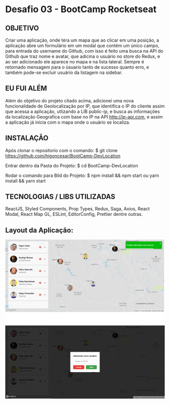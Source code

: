 # Desafio 03 - BootCamp Rocketseat

## OBJETIVO

Criar uma aplicação, onde téra um mapa que ao clicar em uma posição, a aplicação abre um formulário em um modal que contém um único campo, para entrada do username do Github, com isso é feito uma busca na API do Github que traz nome e avatar, que adicina o usuário no store do Redux, e ao ser adicionado ele aparece no mapa e na lista lateral. Sempre é retornado mensagem para o úsuario tanto de sucesso quanto erro, e também pode-se excluir usuário da listagem na sidebar.

## EU FUI ALÉM

Além do objetivo do projeto citado acima, adicionei uma nova funcionalidade de Geolocalização por IP, que identifica o IP do cliente assim que acessa a aplicação, utlizando a LIB public-ip, e busca as informações da localização Geografica com base no IP na API http://ip-api.com, e assim a aplicação já inicia com o mapa onde o usuário se localiza.

## INSTALAÇÃO

Após clonar o repositorio com o comando:
$ git clone https://github.com/higoncesar/BootCamp-DevLocation

Entrar dentro da Pasta do Projeto:
$ cd BootCamp-DevLocation

Rodar o comando para Bild do Projeto:
$ npm install && npm start  ou yarn install && yarn start

## TECNOLOGIAS / LIBS UTILIZADAS

ReactJS, Styled Components, Prop Types, Redux, Saga, Axios, React Modal, React Map GL, ESLint, EditorConfig, Prettier dentre outras.

## Layout da Aplicação:

![Listagem](/assets/listagem.png)
![Novo](/assets/novo.PNG)
